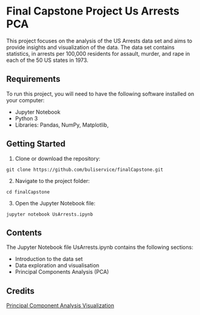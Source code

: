 # Final Capstone Project Us Arrests PCA

This project focuses on the analysis of the US Arrests data set and aims to provide insights and visualization of the data. The data set contains statistics, in arrests per 100,000 residents for assault, murder, and rape in each of the 50 US states in 1973.

## Requirements
To run this project, you will need to have the following software installed on your computer:

- Jupyter Notebook <Br>
- Python 3 <Br>
- Libraries: Pandas, NumPy, Matplotlib,  <Br>


## Getting Started 
1. Clone or download the repository:
```
git clone https://github.com/buliservice/finalCapstone.git
```
2. Navigate to the project folder:
```
cd finalCapstone
```
  
3. Open the Jupyter Notebook file:
```
jupyter notebook UsArrests.ipynb
```

## Contents
The Jupyter Notebook file UsArrests.ipynb contains the following sections:<br>

- Introduction to the data set<br>
- Data exploration and visualisation<br>
- Principal Components Analysis (PCA)<br>
  
## Credits
[Principal Component Analysis Visualization](https://ostwalprasad.github.io/machine-learning/PCA-using-python.html)
